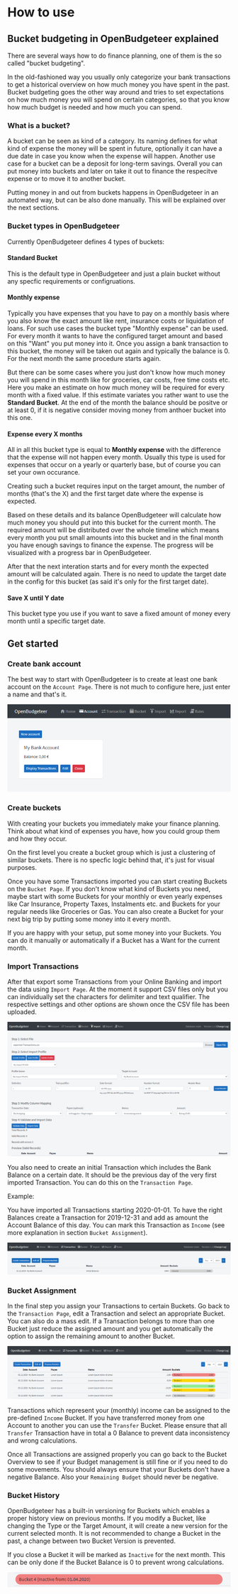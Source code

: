 ﻿# How to use

## Bucket budgeting in OpenBudgeteer explained

There are several ways how to do finance planning, one of them is the so called "bucket budgeting".

In the old-fashioned way you usually only categorize your bank transactions to get a historical overview on how much money you have spent in the past. Bucket budgeting goes the other way around and tries to set expectations on how much money you will spend on certain categories, so that you know how much budget is needed and how much you can spend.

### What is a bucket?

A bucket can be seen as kind of a category. Its naming defines for what kind of expense the money will be spent in future, optionally it can have a due date in case you know when the expense will happen. Another use case for a bucket can be a deposit for long-term savings. Overall you can put money into buckets and later on take it out to finance the respecitve expense or to move it to another bucket.

Putting money in and out from buckets happens in OpenBudgeteer in an automated way, but can be also done manually. This will be explained over the next sections.

### Bucket types in OpenBudgeteer

Currently OpenBudgeteer defines 4 types of buckets:

#### Standard Bucket

This is the default type in OpenBudgeteer and just a plain bucket without any specfic requirements or configruations.

#### Monthly expense

Typically you have expenses that you have to pay on a monthly basis where you also know the exact amount like rent, insurance costs or liquidation of loans. For such use cases the bucket type "Monthly expense" can be used. For every month it wants to have the configured target amount and based on this "Want" you put money into it. Once you assign a bank transaction to this bucket, the money will be taken out again and typically the balance is 0. For the next month the same procedure starts again.

But there can be some cases where you just don't know how much money you will spend in this month like for groceries, car costs, free time costs etc. Here you make an estimate on how much money will be required for every month with a fixed value. If this estimate variates you rather want to use the **Standard Bucket**. At the end of the month the balance should be positve or at least 0, if it is negative consider moving money from anthoer bucket into this one.

#### Expense every X months

All in all this bucket type is equal to **Monthly expense** with the difference that the expense will not happen every month. Usually this type is used for expenses that occur on a yearly or quarterly base, but of course you can set your own occurance.

Creating such a bucket requires input on the target amount, the number of months (that's the X) and the first target date where the expense is expected.

Based on these details and its balance OpenBudgeteer will calculate how much money you should put into this bucket for the current month. The required amount will be distributed over the whole timeline which means every month you put small amounts into this bucket and in the final month you have enough savings to finance the expense. The progress will be visualized with a progress bar in OpenBudgeteer.

After that the next interation starts and for every month the expected amount will be calculated again. There is no need to update the target date in the config for this bucket (as said it's only for the first target date).

#### Save X until Y date

This bucket type you use if you want to save a fixed amount of money every month until a specific target date.

## Get started

### Create bank account

The best way to start with OpenBudgeteer is to create at least one bank account on the `Account Page`. There is not much to configure here, just enter a name and that's it.

![Screenshot 2](assets/screenshot2.png)

### Create buckets

With creating your buckets you immediately make your finance planning. Think about what kind of expenses you have, how you could group them and how they occur.

On the first level you create a bucket group which is just a clustering of similar buckets. There is no specfic logic behind that, it's just for visual purposes.

Once you have some Transactions imported you can start creating Buckets on the `Bucket Page`. If you don't know what kind of Buckets you need, maybe start with some Buckets for your monthly or even yearly expenses like Car Insurance, Property Taxes, Instalments etc. and Buckets for your regular needs like Groceries or Gas. You can also create a Bucket for your next big trip by putting some money into it every month.

If you are happy with your setup, put some money into your Buckets. You can do it manually or automatically if a Bucket has a Want for the current month.

### Import Transactions

After that export some Transactions from your Online Banking and import the data using `Import Page`. At the moment it support CSV files only but you can individually set the characters for delimiter and text qualifier. The respective settings and other options are shown once the CSV file has been uploaded.

![Screenshot 3](assets/screenshot3.png)

You also need to create an initial Transaction which includes the Bank Balance on a certain date. It should be the previous day of the very first imported Transaction. You can do this on the `Transaction Page`.

Example:

You have imported all Transactions starting 2020-01-01. To have the right Balances create a Transaction for 2019-12-31 and add as amount the Account Balance of this day. You can mark this Transaction as `Income` (see more explanation in section `Bucket Assignment`).

![Screenshot 4](assets/screenshot4.png)



### Bucket Assignment

In the final step you assign your Transactions to certain Buckets. Go back to the `Transaction Page`, edit a Transaction and select an appropriate Bucket. You can also do a mass edit. If a Transaction belongs to more than one Bucket just reduce the assigned amount and you get automatically the option to assign the remaining amount to another Bucket.

![Screenshot 5](assets/screenshot5.png)

Transactions which represent your (monthly) income can be assigned to the pre-defined `Income` Bucket. If you have transferred money from one Account to another you can use the `Transfer` Bucket. Please ensure that all `Transfer` Transaction have in total a 0 Balance to prevent data inconsistency and wrong calculations.

Once all Transactions are assigned properly you can go back to the Bucket Overview to see if your Budget management is still fine or if you need to do some movements. You should always ensure that your Buckets don't have a negative Balance. Also your `Remaining Budget` should never be negative.

### Bucket History

OpenBudgeteer has a built-in versioning for Buckets which enables a proper history view on previous months. If you modify a Bucket, like changing the Type or the Target Amount, it will create a new version for the current selected month. It is not recommended to change a Bucket in the past, a change between two Bucket Version is prevented.

If you close a Bucket it will be marked as `Inactive` for the next month. This can be only done if the Bucket Balance is 0 to prevent wrong calculations.

![Screenshot 6](assets/screenshot6.png)